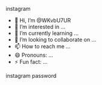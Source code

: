 instagram
- 👋 Hi, I’m @WKvbU7UR
- 👀 I’m interested in ...
- 🌱 I’m currently learning ...
- 💞️ I’m looking to collaborate on ...
- 📫 How to reach me ...
- 😄 Pronouns: ...
- ⚡ Fun fact: ...

<!---
WKvbU7UR/WKvbU7UR is a ✨ special ✨ repository because its `README.md` (this file) appears on your GitHub profile.
You can click the Preview link to take a look at your changes.
--->
instagram 
password
